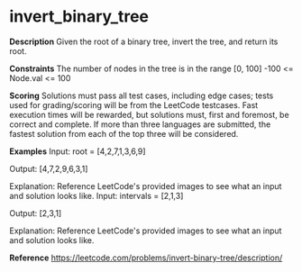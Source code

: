 # invert_binary_tree



**Description**
Given the root of a binary tree, invert the tree, and return its root.

**Constraints**
The number of nodes in the tree is in the range [0, 100]
-100 <= Node.val <= 100

**Scoring**
Solutions must pass all test cases, including edge cases; tests used for grading/scoring will be from the LeetCode testcases.
Fast execution times will be rewarded, but solutions must, first and foremost, be correct and complete.
If more than three languages are submitted, the fastest solution from each of the top three will be considered.

**Examples**
Input:
root = [4,2,7,1,3,6,9]

Output:
[4,7,2,9,6,3,1]

Explanation:
Reference LeetCode's provided images to see what an input and solution looks like.
Input:
intervals = [2,1,3]

Output:
[2,3,1]

Explanation:
Reference LeetCode's provided images to see what an input and solution looks like.

**Reference**
https://leetcode.com/problems/invert-binary-tree/description/
